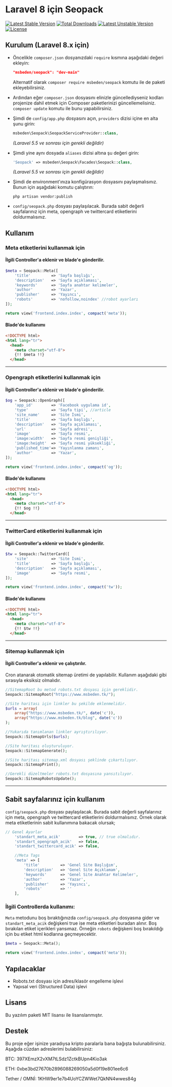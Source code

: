 Laravel 8 için Seopack
=========

[![Latest Stable Version](https://poser.pugx.org/msbeden/seopack/v/stable.svg)](https://packagist.org/packages/msbeden/seopack) [![Total Downloads](https://poser.pugx.org/msbeden/seopack/downloads.svg)](https://packagist.org/packages/msbeden/seopack) [![Latest Unstable Version](https://poser.pugx.org/msbeden/seopack/v/unstable.svg)](https://packagist.org/packages/msbeden/seopack) [![License](https://poser.pugx.org/msbeden/seopack/license.svg)](https://packagist.org/packages/msbeden/seopack)

Kurulum (Laravel 8.x için)
-----------

* Öncelikle `composer.json` dosyanızdaki `require` kısmına aşağıdaki değeri ekleyin:

    ```json
    "msbeden/seopack": "dev-main"
    ```

  Alternatif olarak `composer require msbeden/seopack` komutu ile de paketi ekleyebilirsiniz.
* Ardından eğer `composer.json` dosyasını elinizle güncellediyseniz kodları projenize dahil etmek için Composer paketlerinizi güncellemelisiniz. `composer update` komutu ile bunu yapabilirsiniz.
* Şimdi de `config/app.php` dosyasını açın, `providers` dizisi içine en alta şunu girin:

    ```php
    msbeden\Seopack\SeopackServiceProvider::class,
    ```
  _(Laravel 5.5 ve sonrası için gerekli değildir)_

* Şimdi yine aynı dosyada `aliases` dizisi altına şu değeri girin:

    ```php
    'Seopack' => msbeden\Seopack\Facades\Seopack::class,
    ```
  _(Laravel 5.5 ve sonrası için gerekli değildir)_

* Şimdi de environment'ınıza konfigürasyon dosyasını paylaşmalısınız. Bunun için aşağıdaki komutu çalıştırın:

    ```shell
    php artisan vendor:publish
    ```
* `config/seopack.php` dosyası paylaşılacak. Burada sabit değerli sayfalarınız için meta, opengraph ve twittercard etiketlerini doldurmalısınız.


Kullanım
-------------
### Meta etiketlerini kullanmak için
#### İlgili Controller'a eklenir ve blade'e gönderilir.
```php
$meta = Seopack::Meta([
    'title'         => 'Sayfa başlığı',
    'description'   => 'Sayfa açıklaması',
    'keywords'      => 'Sayfa anahtar kelimeler',
    'author'        => 'Yazar',
    'publisher'     => 'Yayıncı',
    'robots'        => 'nofollow,noindex' //robot ayarları
]);

return view('frontend.index.index', compact('meta'));
```

#### Blade'de kullanımı
```html
<!DOCTYPE html>
<html lang="tr">
  <head>
    <meta charset="utf-8">
    {!! $meta !!}
  </head>
```
___

### Opengraph etiketlerini kullanmak için
#### İlgili Controller'a eklenir ve blade'e gönderilir.
```php
$og = Seopack::OpenGraph([
    'app_id'        => 'Facebook uygulama id',
    'type'          => 'Sayfa tipi', //article
    'site_name'     => 'Site İsmi',
    'title'         => 'Sayfa başlığı',
    'description'   => 'Sayfa açıklaması',
    'url'           => 'Sayfa adresi',
    'image'         => 'Sayfa resmi',
    'image:width'   => 'Sayfa resmi genişliği',
    'image:height'  => 'Sayfa resmi yüksekliği',
    'published_time'=> 'Yayınlanma zamanı',
    'author'        => 'Yazar',
]);

return view('frontend.index.index', compact('og'));
```

#### Blade'de kullanımı
```html
<!DOCTYPE html>
<html lang="tr">
  <head>
    <meta charset="utf-8">
    {!! $og !!}
  </head>
```
___

### TwitterCard etiketlerini kullanmak için
#### İlgili Controller'a eklenir ve blade'e gönderilir.
```php
$tw = Seopack::TwitterCard([
    'site'          => 'Site İsmi',
    'title'         => 'Sayfa başlığı',
    'description'   => 'Sayfa açıklaması',
    'image'         => 'Sayfa resmi',
]);

return view('frontend.index.index', compact('tw'));
```

#### Blade'de kullanımı
```html
<!DOCTYPE html>
<html lang="tr">
  <head>
    <meta charset="utf-8">
    {!! $tw !!}
  </head>
```
___
### Sitemap kullanmak için
#### İlgili Controller'a eklenir ve çalıştırılır.
Cron atanarak otomatik sitemap üretimi de yapılabilir. Kullanım aşağıdaki gibi sırasıyla eksiksiz olmalıdır.

```php
//SitemapRoot bu metod robots.txt dosyası için gereklidir.
Seopack::SitemapRoot("https://www.msbeden.tk/");

//Site haritası için linkler bu şekilde eklenmelidir.
$urls = array(
    array("https://www.msbeden.tk/", date('c')),
    array("https://www.msbeden.tk/blog", date('c'))
);

//Yukarıda tanımlanan linkler ayrıştırılıyor.
Seopack::SitemapUrls($urls);

//Site haritası oluşturuluyor.
Seopack::SitemapGenerate();

//Site haritası sitemap.xml dosyası şeklinde çıkartılıyor.
Seopack::SitemapPrint();

//Gerekli düzeltmeler robots.txt dosyasına yansıtılıyor.
Seopack::SitemapRobotsUpdate();
```
___
## Sabit sayfalarınız için kullanım
`config/seopack.php` dosyası paylaşılacak. Burada sabit değerli sayfalarınız için meta, opengraph ve twittercard etiketlerini doldurmalısınız.
Örnek olarak meta etiketlerinin sabit kullanımına bakacak olursak;

```php
// Genel Ayarlar
    'standart_meta_acik'        => true, // true olmalıdır.
    'standart_opengraph_acik'   => false,
    'standart_twittercard_acik' => false,

    //Meta Tags
    'meta' => [
        'title'         => 'Genel Site Başlığım',
        'description'   => 'Genel Site Açıklamam',
        'keywords'      => 'Genel Site Anahtar Kelimeler',
        'author'        => 'Yazar',
        'publisher'     => 'Yayıncı',
        'robots'        => ''
    ],

```
### İlgili Controllerda kullanımı:
`Meta` metodunu boş bıraktığınızda `config/seopack.php` dosyasına gider ve `standart_meta_acik` değişkeni true
ise meta etiketleri buradan alınır. Boş bırakılan etiket içerikleri yansımaz. Örneğin `robots` değişkeni boş bırakıldığı için bu etiket html kodlarına geçmeyecektir.
```php
$meta = Seopack::Meta();

return view('frontend.index.index', compact('meta'));
```

Yapılacaklar
----

* Robots.txt dosyası için adres/klasör engelleme işlevi
* Yapısal veri (Structured Data) işlevi

Lisans
----

Bu yazılım paketi MIT lisansı ile lisanslanmıştır.

Destek
--------

Bu proje eğer işinize yaradıysa kripto paralarla bana bağışta bulunabilirsiniz. Aşağıda cüzdan adreslerimi bulabilirsiniz:

BTC: 397XEmzX2vXM7tLSdz1ZctkBUpn4Kio3ak

ETH: 0xbe3bd27670b2896088269050a5d0f19e801ee6c6

Tether / OMNİ: 1KHW9er1e7b4UoYCZWWet7QkNN4wwes84g
